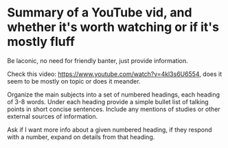 # Summary of a YouTube vid, and whether it's worth watching or if it's mostly fluff

Be laconic, no need for friendly banter, just provide information.

Check this video: https://www.youtube.com/watch?v=4kl3s6U6554, does it seem to be mostly on topic or does it meander.

Organize the main subjects into a set of numbered headings, each heading of 3-8 words. Under each heading provide a simple bullet list of talking points in short concise sentences. Include any mentions of studies or other external sources of information.

Ask if I want more info about a given numbered heading, if they respond with a number, expand on details from that heading.
